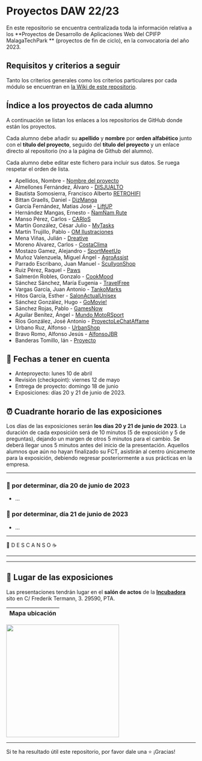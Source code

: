 # Proyectos DAW 22/23

En este repositorio se encuentra centralizada toda la información relativa a los **Proyectos de Desarrollo de Aplicaciones Web del CPIFP MalagaTechPark ** (proyectos de fin de ciclo), en la convocatoria del año 2023.

## Requisitos y criterios a seguir

Tanto los criterios generales como los criterios particulares por cada módulo se encuentran en [la Wiki de este repositorio](https://github.com/MalagaTechPark/2daw-tfc-2223/wiki).

## Índice a los proyectos de cada alumno

A continuación se listan los enlaces a los repositorios de GitHub donde están los proyectos. 

Cada alumno debe añadir su **apellido** y **nombre** por **orden alfabético** junto con el **título del proyecto**, seguido del **título del proyecto** y un enlace directo al repositorio (no a la página de Github del alumno). 

Cada alumno debe editar este fichero para incluir sus datos. Se ruega respetar el orden de lista.

* Apellidos, Nombre - [Nombre del proyecto](https://github.com/nombre_del_repositorio)
* Almellones Fernández, Álvaro - [DISJUALTO](https://github.com/aalmfer2001/proyectoFinal)
* Bautista Somosierra, Francisco Alberto [RETROHIFI](https://github.com/FranciscoBautistaSomo/proyectoFinal2DAW)
* Bittan Graells, Daniel - [DizManga](https://github.com/DanyBittan/DizManga)
* García Fernández, Matias José - [LiftUP](https://github.com/matgarfer499/LiftUp)
* Hernández Mangas, Ernesto - [ÑamÑam Rute](https://github.com/ehm4/ProyectoFinalDawErnesto)
* Manso Pérez, Carlos - [CARloS](https://github.com/CarlosMansoPerez/ProyectoCARloS)
* Martín González, César Julio - [MyTasks](https://github.com/cesarjulio19/MyTasks)
* Martín Trujillo, Pablo - [OM Ilustraciones](https://github.com/PabloMartinTrujillo/OM-Ilustraciones)
* Mena Viñas, Julián - [Dreative](https://github.com/julianmenav/proyecto-final)
* Moreno Alvarez, Carlos - [CostaClima](https://github.com/carlosalvarez13/ProyectoFinal)
* Mostazo Gamez, Alejandro - [SportMeetUp](https://github.com/AlejandroMostazo/Proyecto_final_DAW)
* Muñoz Valenzuela, Miguel Ángel - [AgroAssist](https://github.com/miguelmunval/ProyectoFinal)
* Parrado Escribano, Juan Manuel - [ScullyonShop](https://github.com/juanmaparrado/ScullyonShop)
* Ruiz Pérez, Raquel - [Paws](https://github.com/RaquelRuiz4/ProyectoPAWS)
* Salmerón Robles, Gonzalo - [CookMood](https://github.com/gonzalosalmeron/cookmood)
* Sánchez Sánchez, María Eugenia - [TravelFree](https://github.com/mariasnchez/travelFree)
* Vargas García, Juan Antonio - [TankoMarks](https://github.com/juanantoniovargar/TankoMarks)
* Hitos García, Esther - [SalonActualUnisex](https://github.com/hitos-esther/SalonActualUnisex)
* Sánchez González, Hugo - [GoMovie!](https://github.com/hugosanchezg/proyectoFinalDAW)
* Sánchez Rojas, Pablo - [GamesNow](https://github.com/psanroj268/GamesNow)
* Aguilar Benítez, Ángel - [Mundo MotoRSport](https://github.com/AngelAguben/MundoMotoRSport)
* Ríos González, José Antonio - [ProyectoLeChatAffame](https://github.com/JoseAntonioRiosGonzalez/ProyectoLeChatAffame)
* Urbano Ruz, Alfonso - [UrbanShop](https://github.com/aUrbano24/ProyectoFinal---2022-2023)
* Bravo Romo, Alfonso Jesús - [AlfonsoJBR](https://github.com/AlfonsoJBR)
* Banderas Tomillo, Ián - [Proyecto](https://github.com/ianbanderas/ProjectoDAW/tree/main)


## 📝 Fechas a tener en cuenta
* Anteproyecto: lunes 10 de abril
* Revisión (checkpoint): viernes 12 de mayo
* Entrega de proyecto: domingo 18 de junio
* Exposiciones: días 20 y 21 de junio de 2023.


## ⏰ Cuadrante horario de las exposiciones

Los días de las exposiciones serán **los días 20 y 21 de junio de 2023**. La duración de cada exposición será de 10 minutos (5 de exposición y 5 de preguntas), dejando un margen de otros 5 minutos para el cambio. Se deberá llegar unos 5 minutos antes del inicio de la presentación. Aquellos alumnos que aún no hayan finalizado su FCT, asistirán al centro únicamente para la exposición, debiendo regresar posteriormente a sus prácticas en la empresa.

<hr>

### :calendar: por determinar, día 20 de junio de 2023



* ...


### :calendar: por determinar,  día 21 de junio de 2023

* ...



<hr>

 🥪 D E S C A N S O ☕

<hr>



<hr>

## :school: Lugar de las exposiciones

Las presentaciones tendrán lugar en el **salón de actos** de la [**Incubadora**](https://goo.gl/maps/VGMpWnnpCZJQbP21A) sito en C/ Frederik Termann, 3. 29590, PTA.

Mapa ubicación             | 
:-------------------------:|
<a href="https://goo.gl/maps/VGMpWnnpCZJQbP21A" target="_blank"><img src="https://github.com/IESCampanillas/proyectos-dam-2021/blob/master/IESCFP_mapa_ubicacion.png" width="300" /></a> 


<hr>

Si te ha resultado útil este repositorio, por favor dale una :star: ¡Gracias!

